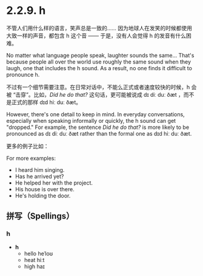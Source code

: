 # 2.2.9. <span class="pho">h</span>

不管人们用什么样的语言，笑声总是一致的…… 因为地球人在发笑的时候都使用大致一样的声音，都包含 <span class="pho">h</span> 这个音 —— 于是，没有人会觉得 <span class="pho">h</span> 的发音有什么困难。

No matter what language people speak, laughter sounds the same... That's because people all over the world use roughly the same sound when they laugh, one that includes the <span class="pho">h</span> sound. As a result, no one finds it difficult to pronounce <span class="pho">h</span>.

不过有一个细节需要注意。在日常对话中，不能么正式或者速度较快的时候，<span class="pho">h</span> 会被 “击穿”。比如，*Did he do that?* 这句话，更可能被说成 <span class="pho alt">dɪ diː duː ðæt</span> <span class="speak-word-inline" data-audio-us-male="/audios/sentence-he-do-alloy.mp3" data-audio-us-female="/audios/sentence-he-do-nova.mp3"></span>，而不是正式的那样 <span class="pho alt">dɪd hiː duː ðæt</span>。

However, there's one detail to keep in mind. In everyday conversations, especially when speaking informally or quickly, the <span class="pho">h</span> sound can get "dropped." For example, the sentence *Did he do that?* is more likely to be pronounced as <span class="pho alt">dɪ diː duː ðæt</span> <span class="speak-word-inline" data-audio-us-male="/audios/sentence-he-do-alloy.mp3" data-audio-us-female="/audios/sentence-he-do-nova.mp3"></span> rather than the formal one as <span class="pho alt">dɪd hiː duː ðæt</span>.

更多的例子比如：

For more examples:

* I heard him singing. <span class="speak-word-inline" data-audio-us-male="/audios/sentence-heard-him-alloy.mp3" data-audio-us-female="/audios/sentence-heard-him-nova.mp3"></span>
* Has he arrived yet? <span class="speak-word-inline" data-audio-us-male="/audios/sentence-he-arrived-alloy.mp3" data-audio-us-female="/audios/sentence-he-arrived-nova.mp3"></span>
* He helped her with the project. <span class="speak-word-inline" data-audio-us-male="/audios/sentence-helped-her-alloy.mp3" data-audio-us-female="/audios/sentence-helped-her-nova.mp3"></span>
* His house is over there. <span class="speak-word-inline" data-audio-us-male="/audios/sentence-house-is-alloy.mp3" data-audio-us-female="/audios/sentence-house-is-nova.mp3"></span>
* He's holding the door. <span class="speak-word-inline" data-audio-us-male="/audios/sentence-holding-the-alloy.mp3" data-audio-us-female="/audios/sentence-holding-the-nova.mp3"></span>

## 拼写（Spellings）

### <span class="pho">h</span>

* **h**
  * hello <span class="pho alt">heˈloʊ</span> <span class="speak-word-inline" data-audio-us-male="/audios/hello-us-male.mp3" data-audio-us-female="/audios/hello-us-female.mp3"></span>
  * heat <span class="pho alt">hiːt</span> <span class="speak-word-inline" data-audio-us-male="/audios/heat-us-male.mp3" data-audio-us-female="/audios/heat-us-female.mp3"></span>
  * high <span class="pho alt">haɪ</span> <span class="speak-word-inline" data-audio-us-male="/audios/high-us-male.mp3" data-audio-us-female="/audios/high-us-female.mp3"></span>
